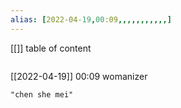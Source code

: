 ```yaml
---
alias: [2022-04-19,00:09,,,,,,,,,,,]
---
```

[[]]
table of content
```toc
```

[[2022-04-19]] 00:09
womanizer
```query
"chen she mei"
```